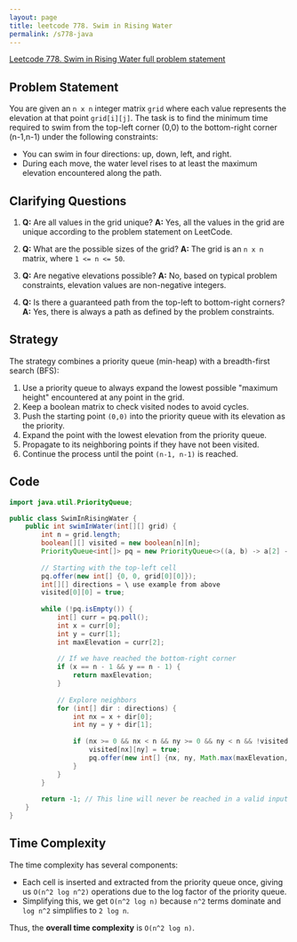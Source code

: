 ```yaml
---
layout: page
title: leetcode 778. Swim in Rising Water
permalink: /s778-java
---
```

[Leetcode 778. Swim in Rising Water full problem statement](https://algoadvance.github.io/algoadvance/l778)
## Problem Statement

You are given an `n x n` integer matrix `grid` where each value represents the elevation at that point `grid[i][j]`. The task is to find the minimum time required to swim from the top-left corner (0,0) to the bottom-right corner (n-1,n-1) under the following constraints:

- You can swim in four directions: up, down, left, and right.
- During each move, the water level rises to at least the maximum elevation encountered along the path.

## Clarifying Questions

1. **Q:** Are all values in the grid unique?
   **A:** Yes, all the values in the grid are unique according to the problem statement on LeetCode.

2. **Q:** What are the possible sizes of the grid?
   **A:** The grid is an `n x n` matrix, where `1 <= n <= 50`.

3. **Q:** Are negative elevations possible?
   **A:** No, based on typical problem constraints, elevation values are non-negative integers.

4. **Q:** Is there a guaranteed path from the top-left to bottom-right corners?
   **A:** Yes, there is always a path as defined by the problem constraints.

## Strategy

The strategy combines a priority queue (min-heap) with a breadth-first search (BFS):

1. Use a priority queue to always expand the lowest possible "maximum height" encountered at any point in the grid.
2. Keep a boolean matrix to check visited nodes to avoid cycles.
3. Push the starting point `(0,0)` into the priority queue with its elevation as the priority.
4. Expand the point with the lowest elevation from the priority queue.
5. Propagate to its neighboring points if they have not been visited.
6. Continue the process until the point `(n-1, n-1)` is reached.

## Code

```java
import java.util.PriorityQueue;

public class SwimInRisingWater {
    public int swimInWater(int[][] grid) {
        int n = grid.length;
        boolean[][] visited = new boolean[n][n];
        PriorityQueue<int[]> pq = new PriorityQueue<>((a, b) -> a[2] - b[2]);
        
        // Starting with the top-left cell
        pq.offer(new int[] {0, 0, grid[0][0]});
        int[][] directions = \ use example from above
        visited[0][0] = true;
        
        while (!pq.isEmpty()) {
            int[] curr = pq.poll();
            int x = curr[0];
            int y = curr[1];
            int maxElevation = curr[2];
            
            // If we have reached the bottom-right corner
            if (x == n - 1 && y == n - 1) {
                return maxElevation;
            }
            
            // Explore neighbors
            for (int[] dir : directions) {
                int nx = x + dir[0];
                int ny = y + dir[1];
                
                if (nx >= 0 && nx < n && ny >= 0 && ny < n && !visited[nx][ny]) {
                    visited[nx][ny] = true;
                    pq.offer(new int[] {nx, ny, Math.max(maxElevation, grid[nx][ny])});
                }
            }
        }
        
        return -1; // This line will never be reached in a valid input scenario.
    }
}
```

## Time Complexity

The time complexity has several components:

- Each cell is inserted and extracted from the priority queue once, giving us `O(n^2 log n^2)` operations due to the log factor of the priority queue.
- Simplifying this, we get `O(n^2 log n)` because `n^2` terms dominate and `log n^2` simplifies to `2 log n`.

Thus, the **overall time complexity** is `O(n^2 log n)`.